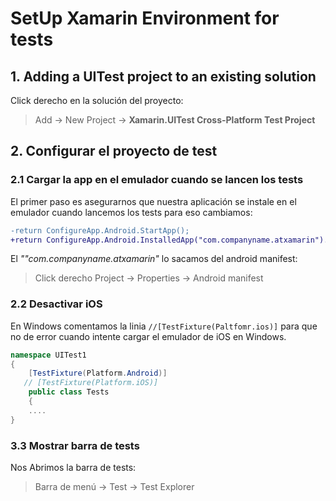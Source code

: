 # SetUp Xamarin Environment for tests

## 1. Adding a UITest project to an existing solution

Click derecho en la solución del proyecto:

>Add -> New Project -> **Xamarin.UITest Cross-Platform Test Project**

## 2. Configurar el proyecto de test

### 2.1 Cargar la app en el emulador cuando se lancen los tests

El primer paso es asegurarnos que nuestra aplicación se instale en el emulador cuando lancemos los tests para eso cambiamos:

```diff
-return ConfigureApp.Android.StartApp();
+return ConfigureApp.Android.InstalledApp("com.companyname.atxamarin").StartApp();
```

El *""com.companyname.atxamarin"* lo sacamos del android manifest:

>Click derecho Project -> Properties -> Android manifest

### 2.2 Desactivar iOS

En Windows comentamos la linia `//[TestFixture(Paltfomr.ios)]` para que no de error cuando intente cargar el emulador de iOS en Windows.

```c#
namespace UITest1
{
    [TestFixture(Platform.Android)]
   // [TestFixture(Platform.iOS)]
    public class Tests
    {
    ....
}
```

### 3.3 Mostrar barra de tests

Nos Abrimos la barra de tests:

>Barra de menú -> Test -> Test Explorer